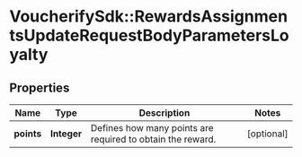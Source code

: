 # VoucherifySdk::RewardsAssignmentsUpdateRequestBodyParametersLoyalty

## Properties

| Name | Type | Description | Notes |
| ---- | ---- | ----------- | ----- |
| **points** | **Integer** | Defines how many points are required to obtain the reward. | [optional] |

